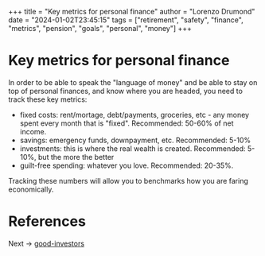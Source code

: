 +++
title = "Key metrics for personal finance"
author = "Lorenzo Drumond"
date = "2024-01-02T23:45:15"
tags = ["retirement",  "safety",  "finance",  "metrics",  "pension",  "goals",  "personal",  "money"]
+++


# Key metrics for personal finance
In order to be able to speak the "language of money" and be able to stay on top of personal finances, and know where you are headed, you need to track these key metrics:
- fixed costs: rent/mortage, debt/payments, groceries, etc - any money spent every month that is "fixed". Recommended: 50-60% of net income.
- savings: emergency funds, downpayment, etc. Recommended: 5-10%
- investments: this is where the real wealth is created. Recommended: 5-10%, but the more the better
- guilt-free spending: whatever you love. Recommended: 20-35%.


Tracking these numbers will allow you to benchmarks how you are faring economically.

# References

Next -> [good-investors](/wiki/good-investors/)
